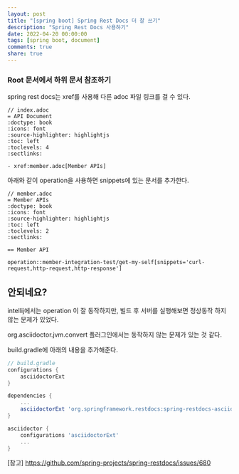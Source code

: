 ```yaml
---
layout: post
title: "[spring boot] Spring Rest Docs 더 잘 쓰기"
description: "Spring Rest Docs 사용하기"
date: 2022-04-20 00:00:00
tags: [spring boot, document]
comments: true
share: true
---
```


### Root 문서에서 하위 문서 참조하기

spring rest docs는 xref를 사용해 다른 adoc 파일 링크를 걸 수 있다.

```adoc
// index.adoc
= API Document
:doctype: book
:icons: font
:source-highlighter: highlightjs
:toc: left
:toclevels: 4
:sectlinks:

- xref:member.adoc[Member APIs]
```

아래와 같이 operation을 사용하면 snippets에 있는 문서를 추가한다.

```adoc
// member.adoc
= Member APIs
:doctype: book
:icons: font
:source-highlighter: highlightjs
:toc: left
:toclevels: 2
:sectlinks:

== Member API

operation::member-integration-test/get-my-self[snippets='curl-request,http-request,http-response']
```


## 안되네요?

intellij에서는 operation 이 잘 동작하지만, 빌드 후 서버를 실행해보면 정상동작 하지 않는 문제가 있었다.

org.asciidoctor.jvm.convert 플러그인에서는 동작하지 않는 문제가 있는 것 같다.

build.gradle에 아래의 내용을 추가해준다.


```groovy
// build.gradle
configurations {
    asciidoctorExt
}

dependencies {
    ...
    asciidoctorExt 'org.springframework.restdocs:spring-restdocs-asciidoctor'
}

asciidoctor {
    configurations 'asciidoctorExt'
    ...
}
```


[참고] https://github.com/spring-projects/spring-restdocs/issues/680